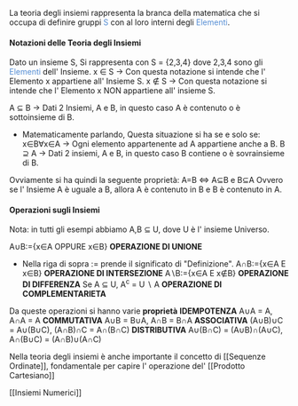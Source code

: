 La teoria degli insiemi rappresenta la branca della matematica che si occupa di definire gruppi <font color="#548dd4">S</font> con al loro interni degli <font color="#548dd4">Elementi</font>. 

#### Notazioni delle Teoria degli Insiemi
Dato un insieme S,
Si rappresenta con S = {2,3,4} dove 2,3,4 sono gli <font color="#548dd4">Elementi</font> dell' Insieme.
x ∈ S -> Con questa notazione si intende che l' Elemento x appartiene all' Insieme S.
x ∉ S -> Con questa notazione si intende che l' Elemento x NON appartiene all' insieme S.

A ⊆ B -> Dati 2 Insiemi, A e B, in questo caso A è contenuto o è sottoinsieme di B.
- Matematicamente parlando, Questa situazione si ha se e solo se: x∈B∀x∈A ->
  Ogni elemento appartenente ad A appartiene anche a B.
B ⊇ A -> Dati 2 insiemi, A e B, in questo caso B contiene o è sovrainsieme di B.

Ovviamente si ha quindi la seguente proprietà: 
A=B <=> A⊆B e B⊆A Ovvero se l' Insieme A è uguale a B, allora A è contenuto in B e B è contenuto in A.

#### Operazioni sugli Insiemi
Nota: in tutti gli esempi abbiamo A,B ⊆ U, dove U è l' insieme Universo.

A∪B:={x∈A OPPURE x∈B} **OPERAZIONE DI UNIONE**
- Nella riga di sopra := prende il significato di "Definizione".
A∩B:={x∈A E x∈B} **OPERAZIONE DI INTERSEZIONE**
A∖B:={x∈A E x∉B} **OPERAZIONE DI DIFFERENZA**
Se A ⊆ U, A<sup>c</sup> = U ∖ A **OPERAZIONE DI COMPLEMENTARIETA**

Da queste operazioni si hanno varie **proprietà**
**IDEMPOTENZA**
	A∪A = A, A∩A = A
**COMMUTATIVA**
	A∪B = B∪A, A∩B = B∩A
**ASSOCIATIVA**
	(A∪B)∪C = A∪(B∪C), (A∩B)∩C = A∩(B∩C)
**DISTRIBUTIVA**
	A∪(B∩C) = (A∪B)∩(A∪C), A∩(B∪C) = (A∩B)∪(A∩C)

Nella teoria degli insiemi è anche importante il concetto di [[Sequenze Ordinate]], fondamentale per capire l' operazione del' [[Prodotto Cartesiano]]




[[Insiemi Numerici]]